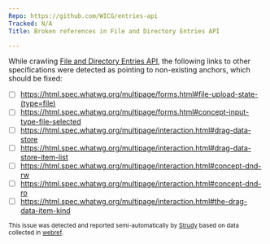 ```yaml
---
Repo: https://github.com/WICG/entries-api
Tracked: N/A
Title: Broken references in File and Directory Entries API

---
```


While crawling [File and Directory Entries API](https://wicg.github.io/entries-api/), the following links to other specifications were detected as pointing to non-existing anchors, which should be fixed:
* [ ] https://html.spec.whatwg.org/multipage/forms.html#file-upload-state-(type=file)
* [ ] https://html.spec.whatwg.org/multipage/forms.html#concept-input-type-file-selected
* [ ] https://html.spec.whatwg.org/multipage/interaction.html#drag-data-store
* [ ] https://html.spec.whatwg.org/multipage/interaction.html#drag-data-store-item-list
* [ ] https://html.spec.whatwg.org/multipage/interaction.html#concept-dnd-rw
* [ ] https://html.spec.whatwg.org/multipage/interaction.html#concept-dnd-ro
* [ ] https://html.spec.whatwg.org/multipage/interaction.html#the-drag-data-item-kind

<sub>This issue was detected and reported semi-automatically by [Strudy](https://github.com/w3c/strudy/) based on data collected in [webref](https://github.com/w3c/webref/).</sub>